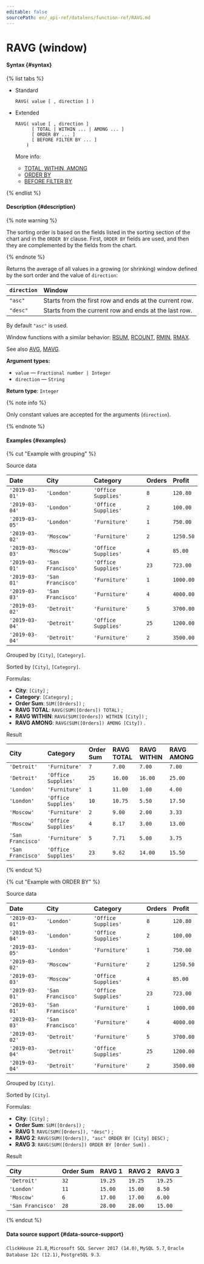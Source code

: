 ```yaml
---
editable: false
sourcePath: en/_api-ref/datalens/function-ref/RAVG.md
---
```


# RAVG (window)



#### Syntax {#syntax}

{% list tabs %}

- Standard

  ```
  RAVG( value [ , direction ] )
  ```

- Extended

  ```
  RAVG( value [ , direction ]
        [ TOTAL | WITHIN ... | AMONG ... ]
        [ ORDER BY ... ]
        [ BEFORE FILTER BY ... ]
      )
  ```

  More info:
  - [TOTAL, WITHIN, AMONG](window-functions.md#syntax-grouping)
  - [ORDER BY](window-functions.md#syntax-order-by)
  - [BEFORE FILTER BY](window-functions.md#syntax-before-filter-by)

{% endlist %}

#### Description {#description}

{% note warning %}

The sorting order is based on the fields listed in the sorting section of the chart and in the `ORDER BY` clause. First, `ORDER BY` fields are used, and then they are complemented by the fields from the chart.

{% endnote %}

Returns the average of all values in a growing (or shrinking) window defined by the sort order and the value of `direction`:

| `direction`   | Window                                                 |
|:--------------|:-------------------------------------------------------|
| `"asc"`       | Starts from the first row and ends at the current row. |
| `"desc"`      | Starts from the current row and ends at the last row.  |

By default `"asc"` is used.


Window functions with a similar behavior: [RSUM](RSUM.md), [RCOUNT](RCOUNT.md), [RMIN](RMIN.md), [RMAX](RMAX.md).

See also [AVG](AVG.md), [MAVG](MAVG.md).

**Argument types:**
- `value` — `Fractional number | Integer`
- `direction` — `String`


**Return type**: `Integer`

{% note info %}

Only constant values are accepted for the arguments (`direction`).

{% endnote %}


#### Examples {#examples}

{% cut "Example with grouping" %}


Source data

| **Date**       | **City**          | **Category**        | **Orders**   | **Profit**   |
|:---------------|:------------------|:--------------------|:-------------|:-------------|
| `'2019-03-01'` | `'London'`        | `'Office Supplies'` | `8`          | `120.80`     |
| `'2019-03-04'` | `'London'`        | `'Office Supplies'` | `2`          | `100.00`     |
| `'2019-03-05'` | `'London'`        | `'Furniture'`       | `1`          | `750.00`     |
| `'2019-03-02'` | `'Moscow'`        | `'Furniture'`       | `2`          | `1250.50`    |
| `'2019-03-03'` | `'Moscow'`        | `'Office Supplies'` | `4`          | `85.00`      |
| `'2019-03-01'` | `'San Francisco'` | `'Office Supplies'` | `23`         | `723.00`     |
| `'2019-03-01'` | `'San Francisco'` | `'Furniture'`       | `1`          | `1000.00`    |
| `'2019-03-03'` | `'San Francisco'` | `'Furniture'`       | `4`          | `4000.00`    |
| `'2019-03-02'` | `'Detroit'`       | `'Furniture'`       | `5`          | `3700.00`    |
| `'2019-03-04'` | `'Detroit'`       | `'Office Supplies'` | `25`         | `1200.00`    |
| `'2019-03-04'` | `'Detroit'`       | `'Furniture'`       | `2`          | `3500.00`    |

Grouped by `[City]`, `[Category]`.

Sorted by `[City]`, `[Category]`.

Formulas:

- **City**: `[City]` ;
- **Category**: `[Category]` ;
- **Order Sum**: `SUM([Orders])` ;
- **RAVG TOTAL**: `RAVG(SUM([Orders]) TOTAL)` ;
- **RAVG WITHIN**: `RAVG(SUM([Orders]) WITHIN [City])` ;
- **RAVG AMONG**: `RAVG(SUM([Orders]) AMONG [City])` .


Result

| **City**          | **Category**        | **Order Sum**   | **RAVG TOTAL**   | **RAVG WITHIN**   | **RAVG AMONG**   |
|:------------------|:--------------------|:----------------|:-----------------|:------------------|:-----------------|
| `'Detroit'`       | `'Furniture'`       | `7`             | `7.00`           | `7.00`            | `7.00`           |
| `'Detroit'`       | `'Office Supplies'` | `25`            | `16.00`          | `16.00`           | `25.00`          |
| `'London'`        | `'Furniture'`       | `1`             | `11.00`          | `1.00`            | `4.00`           |
| `'London'`        | `'Office Supplies'` | `10`            | `10.75`          | `5.50`            | `17.50`          |
| `'Moscow'`        | `'Furniture'`       | `2`             | `9.00`           | `2.00`            | `3.33`           |
| `'Moscow'`        | `'Office Supplies'` | `4`             | `8.17`           | `3.00`            | `13.00`          |
| `'San Francisco'` | `'Furniture'`       | `5`             | `7.71`           | `5.00`            | `3.75`           |
| `'San Francisco'` | `'Office Supplies'` | `23`            | `9.62`           | `14.00`           | `15.50`          |

{% endcut %}

{% cut "Example with ORDER BY" %}


Source data

| **Date**       | **City**          | **Category**        | **Orders**   | **Profit**   |
|:---------------|:------------------|:--------------------|:-------------|:-------------|
| `'2019-03-01'` | `'London'`        | `'Office Supplies'` | `8`          | `120.80`     |
| `'2019-03-04'` | `'London'`        | `'Office Supplies'` | `2`          | `100.00`     |
| `'2019-03-05'` | `'London'`        | `'Furniture'`       | `1`          | `750.00`     |
| `'2019-03-02'` | `'Moscow'`        | `'Furniture'`       | `2`          | `1250.50`    |
| `'2019-03-03'` | `'Moscow'`        | `'Office Supplies'` | `4`          | `85.00`      |
| `'2019-03-01'` | `'San Francisco'` | `'Office Supplies'` | `23`         | `723.00`     |
| `'2019-03-01'` | `'San Francisco'` | `'Furniture'`       | `1`          | `1000.00`    |
| `'2019-03-03'` | `'San Francisco'` | `'Furniture'`       | `4`          | `4000.00`    |
| `'2019-03-02'` | `'Detroit'`       | `'Furniture'`       | `5`          | `3700.00`    |
| `'2019-03-04'` | `'Detroit'`       | `'Office Supplies'` | `25`         | `1200.00`    |
| `'2019-03-04'` | `'Detroit'`       | `'Furniture'`       | `2`          | `3500.00`    |

Grouped by `[City]`.

Sorted by `[City]`.

Formulas:

- **City**: `[City]` ;
- **Order Sum**: `SUM([Orders])` ;
- **RAVG 1**: `RAVG(SUM([Orders]), "desc")` ;
- **RAVG 2**: `RAVG(SUM([Orders]), "asc" ORDER BY [City] DESC)` ;
- **RAVG 3**: `RAVG(SUM([Orders]) ORDER BY [Order Sum])` .


Result

| **City**          | **Order Sum**   | **RAVG 1**   | **RAVG 2**   | **RAVG 3**   |
|:------------------|:----------------|:-------------|:-------------|:-------------|
| `'Detroit'`       | `32`            | `19.25`      | `19.25`      | `19.25`      |
| `'London'`        | `11`            | `15.00`      | `15.00`      | `8.50`       |
| `'Moscow'`        | `6`             | `17.00`      | `17.00`      | `6.00`       |
| `'San Francisco'` | `28`            | `28.00`      | `28.00`      | `15.00`      |

{% endcut %}


#### Data source support {#data-source-support}

`ClickHouse 21.8`, `Microsoft SQL Server 2017 (14.0)`, `MySQL 5.7`, `Oracle Database 12c (12.1)`, `PostgreSQL 9.3`.
